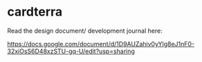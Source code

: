 # cardterra
Read the design document/ development journal here:

https://docs.google.com/document/d/1D9AUZahiv0yYlg8eJ1nF0-32xiOsS6D48xzSTU-gq-U/edit?usp=sharing

